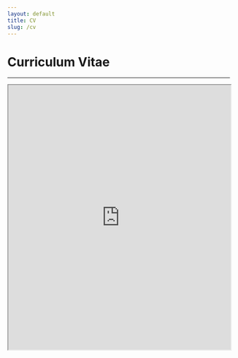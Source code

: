 ```yaml
---
layout: default
title: CV
slug: /cv
---
```


# Curriculum Vitae

***

<iframe src="https://maxaalexeeva.github.io/files/alexeeva-resume-2024-06-05.pdf#navpanes=0" height="600" width="100%"></iframe>
